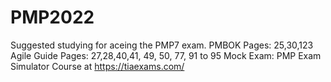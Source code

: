 # PMP2022

Suggested studying for aceing the PMP7 exam.
PMBOK Pages: 25,30,123
Agile Guide Pages: 27,28,40,41, 49, 50, 77, 91 to 95 
Mock Exam: PMP Exam Simulator Course at https://tiaexams.com/



